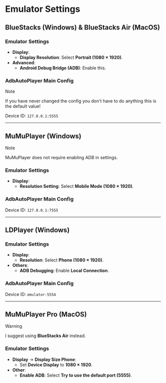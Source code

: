 # Emulator Settings

## BlueStacks (Windows) & BlueStacks Air (MacOS)

### Emulator Settings
- **Display**:
  - **Display Resolution**: Select **Portrait (1080 × 1920)**.
- **Advanced**:
  - **Android Debug Bridge (ADB)**: Enable this.

### AdbAutoPlayer Main Config
> [!NOTE]
> If you have never changed the config you don't have to do anything this is the default value!

Device ID: `127.0.0.1:5555`

---

## MuMuPlayer (Windows)

> [!NOTE]
> MuMuPlayer does not require enabling ADB in settings.

### Emulator Settings
- **Display**:
    - **Resolution Setting**: Select **Mobile Mode (1080 × 1920)**.

### AdbAutoPlayer Main Config
Device ID: `127.0.0.1:7555`

---

## LDPlayer (Windows)

### Emulator Settings
- **Display**:
    - **Resolution**: Select **Phone (1080 × 1920)**.
- **Others**:
    - **ADB Debugging**: Enable **Local Connection**.

### AdbAutoPlayer Main Config
Device ID: `emulator-5554`

---

## MuMuPlayer Pro (MacOS)

> [!WARNING]
> I suggest using **BlueStacks Air** instead.

### Emulator Settings
- **Display** → **Display Size Phone**:
    - Set **Device Display** to **1080 × 1920**.
- **Other**:
    - **Enable ADB**: Select **Try to use the default port (5555)**.
